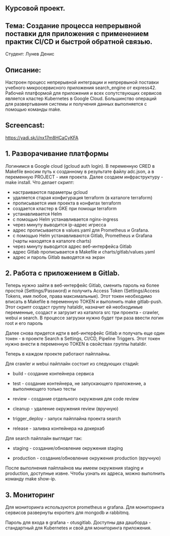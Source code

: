 ## Курсовой проект.

## Тема: Создание процесса непрерывной поставки для приложения с применением практик CI/CD и быстрой обратной связью.

Студент: Лунев Денис

## Описание:

Настроен процесс непрерывной интеграции и непрервыной поставки учебного микросервисного приложения search_engine от express42.
Рабочей платформой для приложения и всех сопутствующих сервисов является кластер Kubernetes в Google Cloud.
Большинство операций для развертывания системы и получения данных выполняется с помощью команды make.

## Screencast:

https://yadi.sk/i/nx17m8HCaCyKFA

## 1. Разворачивание платформы

Логинимся в Google cloud (gcloud auth login). В переменную CRED в Makefile вносим путь к созданному в результате файлу adc.json, а в переменную PROJECT - имя проекта.
Далее создаем инфраструктуру - make install.
Что делает скрипт: 
 - настраиваются параметры gcloud
 - удаляется старая конфигурация terraform (в каталоге terraform)
 - прописывается имя проекта в конфигах terraform
 - создается кластер в GKE при помощи terraform 
 - устанавливается Helm
 - с помощью Helm устанавливается nginx-ingress 
 - через минуту выводится ip-адрес игресса
 - адрес прописывается в values.yaml для Prometheus и Grafana.
 - c помощью Helm устанавливаются Gitlab, Prometheus и Grafana (чарты находятся  в каталоге charts)
 - через минуту выводится адрес веб-интерфейса Gitlab 
 - адрес Gitlab прописывается в Makefile и charts/gitlab/values.yaml
 - адрес и пароль Gitlab выводятся на экран 

## 2. Работа с приложением в Gitlab.

Теперь нужно зайти в веб-интерфейс Gitlab, сменить пароль на более простой (Settings/Password) и получить Access Token (Settings/Access Tokens, имя любое, права максимальные). Этот токен необходимо вписать в Makefile в переменную TOKEN и выполнить make gitlab-push.
Этот скрипт создаст группу hataldir, назначит ей необходимые переменные, создаст и загрузит из каталога src три проекта - crawler, webui и search. В процессе загрузки нужно будет три раза ввести логин root и его пароль

Далее снова придется идти в веб-интерфейс Gitlab и получать еще один токен - в проекте Search в Settings, CI/CD, Pipeline Triggers. Этот токен нужно внести в переменную TOKEN в свойствах группы hataldir.

Теперь в каждом проекте работают пайплайны.

Для crawler и webui пайплайн состоит из следующих стадий:

- build - создание контейнера сервиса

- test - создание контейнера, не запускающего приложение, а выполняющего только тесты

- review - создание отдельного окружения для code review

- cleanup - удаление окружения review (вручную)

- trigger_deploy - запуск пайплайна проекта search

- release - заливка контейнера на докерхаб
  
Для search пайплайн выглядит так:

- staging - создание/обновление окружения staging

- production - создание/обновление окружения production (вручную)

После выполнения пайплайнов мы имеем окружения staging и production, доступные извне. Чтобы узнать их адреса, можно выполнить команду make show-ip.

## 3. Мониторинг

Для мониторинга используются prometheus и grafana. Для мониторинга сервисов развернуты exporters для mongodb и rabbitmq.

Пароль для входа в grafana - otusgitlab.
Доступны два дашборда - стандартный для Kubernetes и свой для мониторинга приложения.
